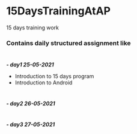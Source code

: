 # 15DaysTrainingAtAP
15 days training work

### Contains daily structured assignment like 

#
***- day1 25-05-2021***
  - Introduction to 15 days program
  - Introduction to Android

#
***- day2 26-05-2021***

#
***- day3 27-05-2021*** 
